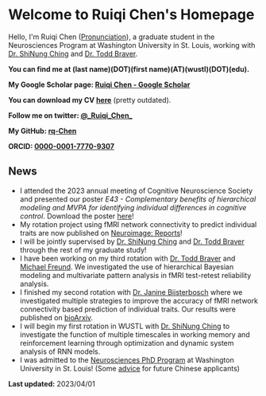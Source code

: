 

# Welcome to Ruiqi Chen's Homepage



Hello, I'm Ruiqi Chen ([Pronunciation](https://www.howtopronounce.com/u/RuiqiChen)), a graduate student in the Neurosciences Program at Washington University in St. Louis, working with [Dr. ShiNung Ching](https://engineering.wustl.edu/faculty/ShiNung-Ching.html) and [Dr. Todd Braver](https://sites.wustl.edu/ccplab/).

**You can find me at (last name)(DOT)(first name)(AT)(wustl)(DOT)(edu).**

**My Google Scholar page: [‪Ruiqi Chen‬ - ‪Google Scholar‬](https://scholar.google.com/citations?user=qpMaJKkAAAAJ)**

**You can download my CV [here](Ruiqi_Chen_CV.pdf)** (pretty outdated).

**Follow me on twitter: [@\_Ruiqi\_Chen\_](https://twitter.com/_Ruiqi_Chen_)**

**My GitHub: [rq-Chen](https://github.com/rq-Chen)**

**ORCID: [0000-0001-7770-9307](https://orcid.org/0000-0001-7770-9307)**



## News

- I attended the 2023 annual meeting of Cognitive Neuroscience Society and presented our poster *E43 - Complementary benefits of hierarchical modeling and MVPA for identifying individual differences in cognitive control*. Download the poster [here](/test-retest-reliability/TRR_Poster_Final.pdf)!
- My rotation project using fMRI network connectivity to predict individual traits are now published on [Neuroimage: Reports](https://authors.elsevier.com/sd/article/S2666-9560(23)00008-9)!
- I will be jointly supervised by [Dr. ShiNung Ching](https://engineering.wustl.edu/faculty/ShiNung-Ching.html) and [Dr. Todd Braver](https://sites.wustl.edu/ccplab/) through the rest of my graduate study!
- I have been working on my third rotation with [Dr. Todd Braver](https://sites.wustl.edu/ccplab/) and [Michael Freund](https://sites.wustl.edu/ccplab/people/michael-freund/). We investigated the use of hierarchical Bayesian modeling and multivariate pattern analysis in fMRI test-retest reliability analysis.
- I finished my second rotation with [Dr. Janine Bijsterbosch](https://www.mir.wustl.edu/research/research-centers/computational-imaging-research-center-circ/labs/bijsterbosch-lab) where we investigated multiple strategies to improve the accuracy of fMRI network connectivity based prediction of individual traits. Our results were published on [bioArxiv](https://doi.org/10.1101/2022.04.04.487069).
- I will begin my first rotation in WUSTL with [Dr. ShiNung Ching](https://engineering.wustl.edu/faculty/ShiNung-Ching.html) to investigate the function of multiple timescales in working memory and reinforcement learning through optimization and dynamic system analysis of RNN models.
- I was admitted to the [Neurosciences PhD Program](https://dbbs.wustl.edu/divprograms/neuro/Pages/default.aspx) at Washington University in St. Louis! (Some [advice](PhD-Admission/index.html) for future Chinese applicants)



**Last updated:** 2023/04/01
